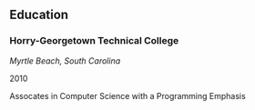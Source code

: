 ## Education

### Horry-Georgetown Technical College

*Myrtle Beach, South Carolina*

2010

Assocates in Computer Science with a Programming Emphasis